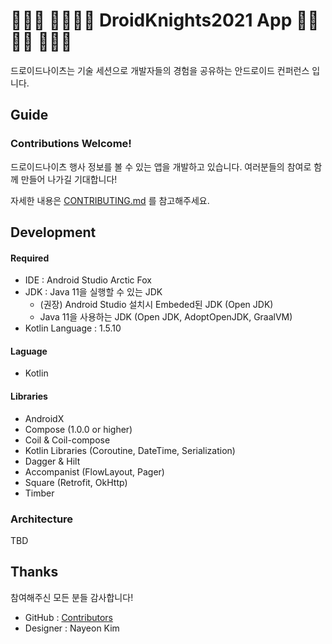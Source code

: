 # 🚧🚧🚧 👩‍💻👨‍💻 DroidKnights2021 App 👨‍💻👩‍💻 🚧🚧🚧

드로이드나이츠는 기술 세션으로 개발자들의 경험을 공유하는 안드로이드 컨퍼런스 입니다. 

## Guide

### Contributions Welcome!

드로이드나이츠 행사 정보를 볼 수 있는 앱을 개발하고 있습니다. 여러분들의 참여로 함께 만들어 나가길 기대합니다!

자세한 내용은 [CONTRIBUTING.md](CONTRIBUTING.md) 를 참고해주세요.

## Development

#### Required

- IDE : Android Studio Arctic Fox
- JDK : Java 11을 실행할 수 있는 JDK
  - (권장) Android Studio 설치시 Embeded된 JDK (Open JDK)
  - Java 11을 사용하는 JDK (Open JDK, AdoptOpenJDK, GraalVM)
- Kotlin Language : 1.5.10

#### Laguage

- Kotlin

#### Libraries

- AndroidX
- Compose (1.0.0 or higher)
- Coil & Coil-compose
- Kotlin Libraries (Coroutine, DateTime, Serialization)
- Dagger & Hilt
- Accompanist (FlowLayout, Pager)
- Square (Retrofit, OkHttp)
- Timber

### Architecture

TBD

## Thanks

참여해주신 모든 분들 감사합니다!

- GitHub : [Contributors](https://github.com/droidknights/DroidKnights2021_App/graphs/contributors)
- Designer : Nayeon Kim
